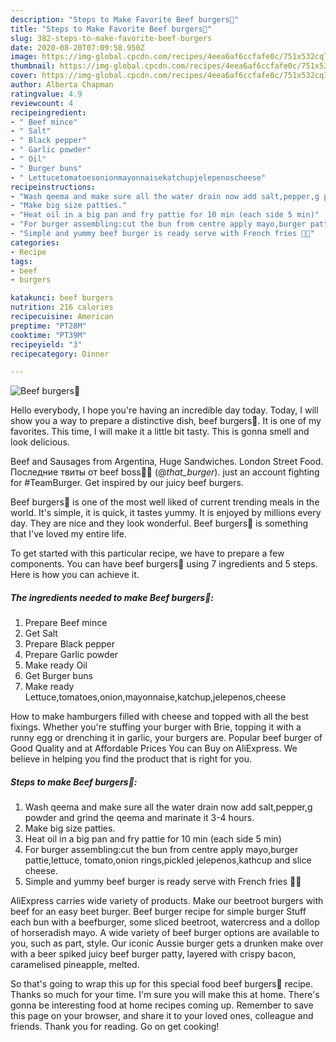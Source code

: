 ```yaml
---
description: "Steps to Make Favorite Beef burgers🍔"
title: "Steps to Make Favorite Beef burgers🍔"
slug: 382-steps-to-make-favorite-beef-burgers
date: 2020-08-20T07:09:58.950Z
image: https://img-global.cpcdn.com/recipes/4eea6af6ccfafe0c/751x532cq70/beef-burgers🍔-recipe-main-photo.jpg
thumbnail: https://img-global.cpcdn.com/recipes/4eea6af6ccfafe0c/751x532cq70/beef-burgers🍔-recipe-main-photo.jpg
cover: https://img-global.cpcdn.com/recipes/4eea6af6ccfafe0c/751x532cq70/beef-burgers🍔-recipe-main-photo.jpg
author: Alberta Chapman
ratingvalue: 4.9
reviewcount: 4
recipeingredient:
- " Beef mince"
- " Salt"
- " Black pepper"
- " Garlic powder"
- " Oil"
- " Burger buns"
- " Lettucetomatoesonionmayonnaisekatchupjelepenoscheese"
recipeinstructions:
- "Wash qeema and make sure all the water drain now add salt,pepper,g powder and grind the qeema and marinate it 3-4 hours."
- "Make big size patties."
- "Heat oil in a big pan and fry pattie for 10 min (each side 5 min)"
- "For burger assembling:cut the bun from centre apply mayo,burger pattie,lettuce, tomato,onion rings,pickled jelepenos,kathcup and slice cheese."
- "Simple and yummy beef burger is ready serve with French fries 🍔🍟"
categories:
- Recipe
tags:
- beef
- burgers

katakunci: beef burgers 
nutrition: 216 calories
recipecuisine: American
preptime: "PT28M"
cooktime: "PT39M"
recipeyield: "3"
recipecategory: Dinner

---
```



![Beef burgers🍔](https://img-global.cpcdn.com/recipes/4eea6af6ccfafe0c/751x532cq70/beef-burgers🍔-recipe-main-photo.jpg)

Hello everybody, I hope you're having an incredible day today. Today, I will show you a way to prepare a distinctive dish, beef burgers🍔. It is one of my favorites. This time, I will make it a little bit tasty. This is gonna smell and look delicious.

Beef and Sausages from Argentina, Huge Sandwiches. London Street Food. Последние твиты от beef boss🍔🍔 (@_that_burger_). just an account fighting for #TeamBurger. Get inspired by our juicy beef burgers.

Beef burgers🍔 is one of the most well liked of current trending meals in the world. It's simple, it is quick, it tastes yummy. It is enjoyed by millions every day. They are nice and they look wonderful. Beef burgers🍔 is something that I've loved my entire life.


To get started with this particular recipe, we have to prepare a few components. You can have beef burgers🍔 using 7 ingredients and 5 steps. Here is how you can achieve it.

<!--inarticleads1-->

##### The ingredients needed to make Beef burgers🍔:

1. Prepare  Beef mince
1. Get  Salt
1. Prepare  Black pepper
1. Prepare  Garlic powder
1. Make ready  Oil
1. Get  Burger buns
1. Make ready  Lettuce,tomatoes,onion,mayonnaise,katchup,jelepenos,cheese


How to make hamburgers filled with cheese and topped with all the best fixings. Whether you&#39;re stuffing your burger with Brie, topping it with a runny egg or drenching it in garlic, your burgers are. Popular beef burger of Good Quality and at Affordable Prices You can Buy on AliExpress. We believe in helping you find the product that is right for you. 

<!--inarticleads2-->

##### Steps to make Beef burgers🍔:

1. Wash qeema and make sure all the water drain now add salt,pepper,g powder and grind the qeema and marinate it 3-4 hours.
1. Make big size patties.
1. Heat oil in a big pan and fry pattie for 10 min (each side 5 min)
1. For burger assembling:cut the bun from centre apply mayo,burger pattie,lettuce, tomato,onion rings,pickled jelepenos,kathcup and slice cheese.
1. Simple and yummy beef burger is ready serve with French fries 🍔🍟


AliExpress carries wide variety of products. Make our beetroot burgers with beef for an easy beet burger. Beef burger recipe for simple burger Stuff each bun with a beefburger, some sliced beetroot, watercress and a dollop of horseradish mayo. A wide variety of beef burger options are available to you, such as part, style. Our iconic Aussie burger gets a drunken make over with a beer spiked juicy beef burger patty, layered with crispy bacon, caramelised pineapple, melted. 

So that's going to wrap this up for this special food beef burgers🍔 recipe. Thanks so much for your time. I'm sure you will make this at home. There's gonna be interesting food at home recipes coming up. Remember to save this page on your browser, and share it to your loved ones, colleague and friends. Thank you for reading. Go on get cooking!
